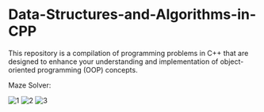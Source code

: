 # Data-Structures-and-Algorithms-in-CPP
This repository is a compilation of programming problems in C++ that are designed to enhance your understanding and implementation of object-oriented programming (OOP) concepts.

Maze Solver:

![1](https://user-images.githubusercontent.com/110570947/223861729-0721a979-cb86-479c-9799-0dca07611abb.PNG)
![2](https://user-images.githubusercontent.com/110570947/223861744-470b224c-17c8-46d7-b009-8edb58b6d153.PNG)
![3](https://user-images.githubusercontent.com/110570947/223861754-cfc0dc65-bc8e-4972-8375-5218effcb0ff.PNG)
